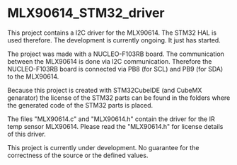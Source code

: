 # MLX90614_STM32_driver
This project contains a I2C driver for the MLX90614. The STM32 HAL is used therefore. The development is currently ongoing. It just has started.

The project was made with a NUCLEO-F103RB board. The communication between the MLX90614 is done via I2C communication. Therefore the NUCLEO-F103RB board is connected via PB8 (for SCL) and PB9 (for SDA) to the MLX90614.



Because this project is created with STM32CubeIDE (and CubeMX genarator) the license of the STM32 parts can be found in the folders where the generated code of the STM32 parts is placed.

The files "MLX90614.c" and "MLX90614.h" contain the driver for the IR temp sensor MLX90614. Please read the "MLX90614.h" for license details of this driver.

This project is currently under development. No guarantee for the correctness of the source or the defined values.
